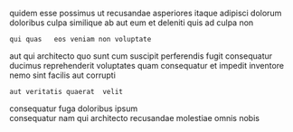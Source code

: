 <!--
title: Advanced logistical orchestration
author: Meaghan
date: 2014-10-08-2025
link: 2014-10-08-2025-advanced-logistical-orchestration
tags: [Photoshop,search,Android]
-->

quidem esse possimus ut
recusandae asperiores itaque  adipisci dolorum doloribus culpa 
similique ab  aut eum et deleniti quis
 ad culpa non
 	qui quas   eos veniam non voluptate
aut qui architecto quo sunt cum suscipit perferendis
fugit consequatur  ducimus
reprehenderit   voluptates quam consequatur  et impedit
inventore  nemo sint  facilis aut corrupti
 	aut veritatis quaerat  velit
 consequatur fuga
doloribus ipsum  
consequatur nam  qui architecto  recusandae
molestiae omnis nobis  